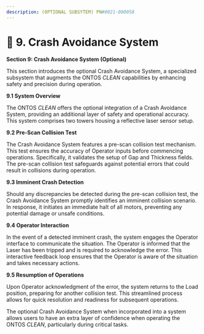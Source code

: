 ```yaml
---
description: (OPTIONAL SUBSYTEM) PN#0021-000058
---
```


# 🔴 9. Crash Avoidance System



**Section 9: Crash Avoidance System (Optional)**

This section introduces the optional Crash Avoidance System, a specialized subsystem that augments the ONTOS _CLEAN_ capabilities by enhancing safety and precision during operation.

**9.1 System Overview**

The ONTOS _CLEAN_ offers the optional integration of a Crash Avoidance System, providing an additional layer of safety and operational accuracy. This system comprises two towers housing a reflective laser sensor setup.

**9.2 Pre-Scan Collision Test**

The Crash Avoidance System features a pre-scan collision test mechanism. This test ensures the accuracy of Operator inputs before commencing operations. Specifically, it validates the setup of Gap and Thickness fields. The pre-scan collision test safeguards against potential errors that could result in collisions during operation.

**9.3 Imminent Crash Detection**

Should any discrepancies be detected during the pre-scan collision test, the Crash Avoidance System promptly identifies an imminent collision scenario. In response, it initiates an immediate halt of all motors, preventing any potential damage or unsafe conditions.

**9.4 Operator Interaction**

In the event of a detected imminent crash, the system engages the Operator interface to communicate the situation. The Operator is informed that the Laser has been tripped and is required to acknowledge the error. This interactive feedback loop ensures that the Operator is aware of the situation and takes necessary actions.

**9.5 Resumption of Operations**

Upon Operator acknowledgment of the error, the system returns to the Load position, preparing for another collision test. This streamlined process allows for quick resolution and readiness for subsequent operations.

The optional Crash Avoidance System when incorporated into a system allows users to have an extra layer of confidence when operating the ONTOS _CLEAN_, particularly during critical tasks.



